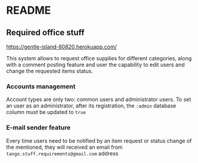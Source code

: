 # README

## Required office stuff
https://gentle-island-80820.herokuapp.com/

This system allows to request office supplies for different categories, along with a comment posting feature and user the capability to edit users and change the requested items status.

### Accounts management
Account types are only two: common users and administrator users.
To set an user as an administrator, after its registration, the `:admin` database column must be updated to `true`

### E-mail sender feature
Every time users need to be notified by an item request or status change of the mentioned, they will received an email from `tango.stuff.requirements@gmail.com` address
